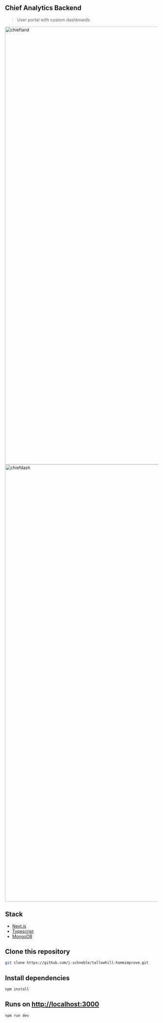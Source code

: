 ## Chief Analytics Backend
>User portal with custom dashboards


<img width="1440" alt="chiefland" src="https://github.com/j-schneble/chief-backend/assets/60337134/20773459-65e0-4bd9-b7cc-5da3d1275028">
<img width="1438" alt="chiefdash" src="https://github.com/j-schneble/chief-backend/assets/60337134/513fc88e-86b6-4a9b-8194-06c90ae72812">



## Stack
- [Next.js ](https://nextjs.org/docs)
- [Typescript](https://nextjs.org/docs/pages/building-your-application/configuring/typescript)
- [MongoDB](https://www.mongodb.com/)


## Clone this repository
```bash
git clone https://github.com/j-schneble/tallowhill-homeimprove.git
```

## Install dependencies
```bash
npm install
```
## Runs on [http://localhost:3000](http://localhost:3000)
```bash
npm run dev
```

